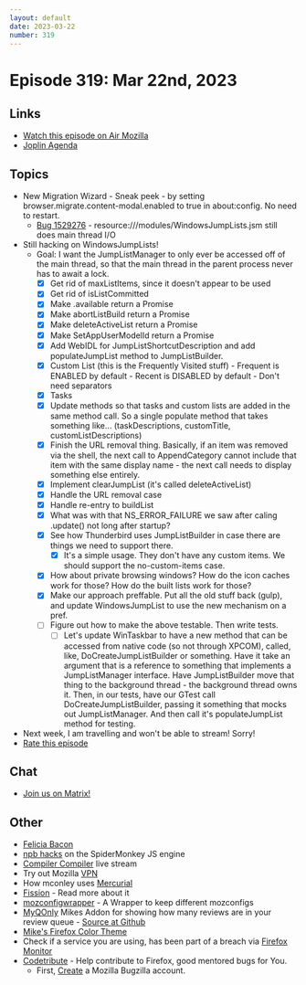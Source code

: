 ```yaml
---
layout: default
date: 2023-03-22
number: 319
---
```


# Episode 319: Mar 22nd, 2023

## Links
* [Watch this episode on Air Mozilla](https://mzl.la/joy-of-coding-2023-03-22)
* [Joplin Agenda](https://mikeconley.ca/joc/agendas/Episode-0319.html)

## Topics
* New Migration Wizard - Sneak peek - by setting browser.migrate.content-modal.enabled to true in about:config. No need to restart. 
  - [Bug 1529276](https://bugzilla.mozilla.org/show_bug.cgi?id=1529276) - resource:///modules/WindowsJumpLists.jsm still does main thread I/O
* Still hacking on WindowsJumpLists!
  - Goal: I want the JumpListManager to only ever be accessed off of the main thread, so that the main thread in the parent process never has to await a lock.
    - [x] Get rid of maxListItems, since it doesn't appear to be used
    - [x] Get rid of isListCommitted
    - [x] Make .available return a Promise
    - [x] Make abortListBuild return a Promise
    - [x] Make deleteActiveList return a Promise
    - [x] Make SetAppUserModelId return a Promise
    - [x] Add WebIDL for JumpListShortcutDescription and add populateJumpList method to JumpListBuilder.
    - [x] Custom List (this is the Frequently Visited stuff) - Frequent is ENABLED by default - Recent is DISABLED by default - Don't need separators
    - [x] Tasks
    - [x] Update methods so that tasks and custom lists are added in the same method call. So a single populate method that takes something like... (taskDescriptions, customTitle, customListDescriptions)
    - [x] Finish the URL removal thing. Basically, if an item was removed via the shell, the next call to AppendCategory cannot include that item with the same display name - the next call needs to display something else entirely.
    - [x] Implement clearJumpList (it's called deleteActiveList)
    - [x] Handle the URL removal case
    - [x] Handle re-entry to buildList
    - [x] What was with that NS_ERROR_FAILURE we saw after caling .update() not long after startup?
    - [x] See how Thunderbird uses JumpListBuilder in case there are things we need to support there.
      - [x] It's a simple usage. They don't have any custom items. We should support the no-custom-items case.
    - [x] How about private browsing windows? How do the icon caches work for those? How do the built lists work for those?
    - [x] Make our approach preffable. Put all the old stuff back (gulp), and update WindowsJumpList to use the new mechanism on a pref.
    - [ ] Figure out how to make the above testable. Then write tests.
      - [ ] Let's update WinTaskbar to have a new method that can be accessed from native code (so not through XPCOM), called, like, DoCreateJumpListBuilder or something. Have it take an argument that is a reference to something that implements a JumpListManager interface. Have JumpListBuilder move that thing to the background thread - the background thread owns it. Then, in our tests, have our GTest call DoCreateJumpListBuilder, passing it something that mocks out JumpListManager. And then call it's populateJumpList method for testing.

* Next week, I am travelling and won't be able to stream! Sorry!
* [Rate this episode](https://forms.gle/j8giTgUbTM5NMXgL6)

## Chat
* [Join us on Matrix!](https://matrix.to/#/!enWuAmKDOEEPYejXRk:mozilla.org?via=mozilla.org&via=raim.ist)

## Other
* [Felicia Bacon](https://www.youtube.com/channel/UCMtqVykGztIYmj7OpFf7oeQ/videos)
* [npb hacks](https://www.twitch.tv/BackToTheCode) on the SpiderMonkey JS engine
* [Compiler Compiler](https://www.twitch.tv/codehag) live stream
* Try out Mozilla [VPN](https://vpn.mozilla.org/)
* How mconley uses [Mercurial](https://mikeconley.github.io/documents/How_mconley_uses_Mercurial_for_Mozilla_code)
* [Fission](https://firefox-source-docs.mozilla.org/dom/dom/Fission.html) - Read more about it
* [mozconfigwrapper](https://github.com/ahal/mozconfigwrapper) - A Wrapper to keep different mozconfigs
* [MyQOnly](https://addons.mozilla.org/en-US/firefox/addon/myqonly/) Mikes Addon for showing how many reviews are in your review queue - [Source at Github](https://github.com/mikeconley/myqonly)
* [Mike's Firefox Color Theme](https://addons.mozilla.org/en-US/firefox/addon/electricbluegaloo/)
* Check if a service you are using, has been part of a breach via [Firefox Monitor](https://monitor.firefox.com/breaches)
* [Codetribute](https://codetribute.mozilla.org/) - Help contribute to Firefox, good mentored bugs for You.
  - First, [Create](https://bugzilla.mozilla.org/createaccount.cgi) a Mozilla Bugzilla account.

